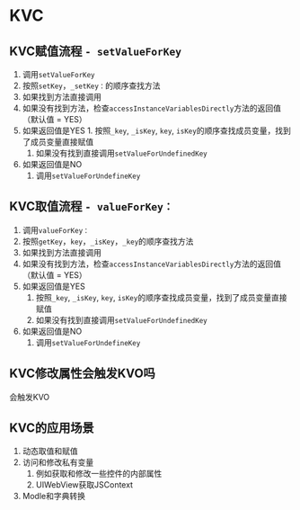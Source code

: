 # KVC

## KVC赋值流程 `- setValueForKey`

1. 调用`setValueForKey`
2. 按照`setKey`，`_setKey：`的顺序查找方法
3. 如果找到方法直接调用
4. 如果没有找到方法，检查`accessInstanceVariablesDirectly`方法的返回值（默认值 = YES）
5. 如果返回值是YES 1. 按照`_key`, `_isKey`, `key`, `isKey`的顺序查找成员变量，找到了成员变量直接赋值
   1. 如果没有找到直接调用`setValueForUndefinedKey`
6. 如果返回值是NO
   1. 调用`setValueForUndefineKey`

## KVC取值流程 `- valueForKey：`

1. 调用`valueForKey：`
2. 按照`getKey`，`key`，`_isKey`，`_key`的顺序查找方法
3. 如果找到方法直接调用
4. 如果没有找到方法，检查`accessInstanceVariablesDirectly`方法的返回值（默认值 = YES）
5. 如果返回值是YES
   1. 按照`_key`, `_isKey`, `key`, `isKey`的顺序查找成员变量，找到了成员变量直接赋值
   2. 如果没有找到直接调用`setValueForUndefinedKey`
6. 如果返回值是NO
   1. 调用`setValueForUndefineKey`

## KVC修改属性会触发KVO吗

会触发KVO

## KVC的应用场景

1. 动态取值和赋值
2. 访问和修改私有变量
   1. 例如获取和修改一些控件的内部属性
   2. UIWebView获取JSContext
3. Modle和字典转换

